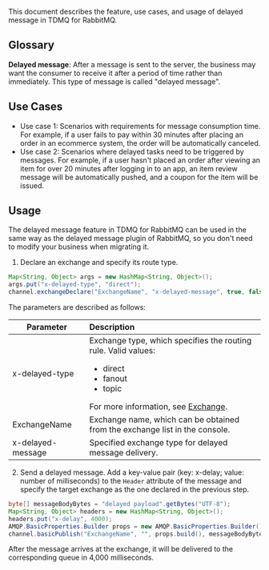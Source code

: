 This document describes the feature, use cases, and usage of delayed message in TDMQ for RabbitMQ.

## Glossary

**Delayed message**: After a message is sent to the server, the business may want the consumer to receive it after a period of time rather than immediately. This type of message is called "delayed message".

## Use Cases

- Use case 1: Scenarios with requirements for message consumption time. For example, if a user fails to pay within 30 minutes after placing an order in an ecommerce system, the order will be automatically canceled.
- Use case 2: Scenarios where delayed tasks need to be triggered by messages. For example, if a user hasn't placed an order after viewing an item for over 20 minutes after logging in to an app, an item review message will be automatically pushed, and a coupon for the item will be issued.

## Usage

The delayed message feature in TDMQ for RabbitMQ can be used in the same way as the delayed message plugin of RabbitMQ, so you don't need to modify your business when migrating it.

1. Declare an exchange and specify its route type.
```java
Map<String, Object> args = new HashMap<String, Object>();
args.put("x-delayed-type", "direct");
channel.exchangeDeclare("ExchangeName", "x-delayed-message", true, false, args);
```
The parameters are described as follows:
<table>
<thead>
<tr>
<th>Parameter</th>
<th align="left">Description</th>
</tr>
</thead>
<tbody><tr>
<td>x-delayed-type</td>
<td>Exchange type, which specifies the routing rule. Valid values: <ul><li>direct</li><li>fanout</li><li>topic</li></ul>For more information, see <a href="https://intl.cloud.tencent.com/document/product/1112/43066">Exchange</a>.</td>
</tr>
<tr>
<td>ExchangeName</td>
<td>Exchange name, which can be obtained from the exchange list in the console.</td>
</tr>
<tr>
<td>x-delayed-message</td>
<td>Specified exchange type for delayed message delivery.</td>
</tr>
</tbody></table>


2. Send a delayed message. Add a key-value pair (key: x-delay; value: number of milliseconds) to the `Header` attribute of the message and specify the target exchange as the one declared in the previous step.
```java
byte[] messageBodyBytes = "delayed payload".getBytes("UTF-8");
Map<String, Object> headers = new HashMap<String, Object>();
headers.put("x-delay", 4000);
AMQP.BasicProperties.Builder props = new AMQP.BasicProperties.Builder().headers(headers);
channel.basicPublish("ExchangeName", "", props.build(), messageBodyBytes);
```
After the message arrives at the exchange, it will be delivered to the corresponding queue in 4,000 milliseconds.

